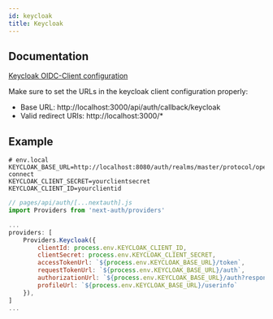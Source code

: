 ```yaml
---
id: keycloak 
title: Keycloak
---
```


## Documentation

[Keycloak OIDC-Client configuration](https://www.keycloak.org/docs/6.0/server_admin/#oidc-clients)

Make sure to set the URLs in the keycloak client configuration properly:

* Base URL: http://localhost:3000/api/auth/callback/keycloak
* Valid redirect URIs: http://localhost:3000/*

## Example

```dotenv
# env.local
KEYCLOAK_BASE_URL=http://localhost:8080/auth/realms/master/protocol/openid-connect
KEYCLOAK_CLIENT_SECRET=yourclientsecret
KEYCLOAK_CLIENT_ID=yourclientid
```

```js
// pages/api/auth/[...nextauth].js
import Providers from 'next-auth/providers'

...
providers: [
    Providers.Keycloak({
        clientId: process.env.KEYCLOAK_CLIENT_ID,
        clientSecret: process.env.KEYCLOAK_CLIENT_SECRET,
        accessTokenUrl: `${process.env.KEYCLOAK_BASE_URL}/token`,
        requestTokenUrl: `${process.env.KEYCLOAK_BASE_URL}/auth`,
        authorizationUrl: `${process.env.KEYCLOAK_BASE_URL}/auth?response_type=code`,
        profileUrl: `${process.env.KEYCLOAK_BASE_URL}/userinfo`
    }),
]
...
```

